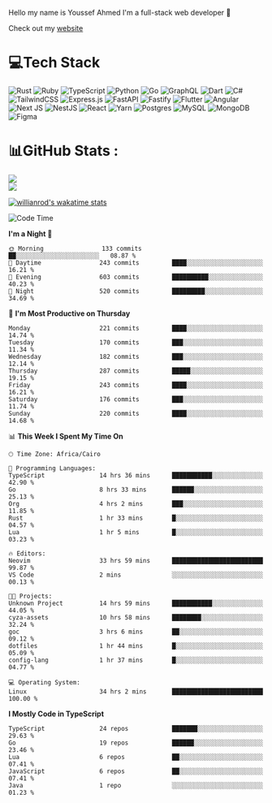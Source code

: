 Hello my name is Youssef Ahmed I'm a full-stack web developer 👋

Check out my [website](https://youssefahmed.vercel.app)
 
# 💻Tech Stack

![Rust](https://img.shields.io/badge/rust-%23000000.svg?style=for-the-badge&logo=rust&logoColor=white) ![Ruby](https://img.shields.io/badge/ruby-%23CC342D.svg?style=for-the-badge&logo=ruby&logoColor=white) ![TypeScript](https://img.shields.io/badge/typescript-%23007ACC.svg?style=for-the-badge&logo=typescript&logoColor=white) ![Python](https://img.shields.io/badge/python-3670A0?style=for-the-badge&logo=python&logoColor=ffdd54) ![Go](https://img.shields.io/badge/go-%2300ADD8.svg?style=for-the-badge&logo=go&logoColor=white) ![GraphQL](https://img.shields.io/badge/-GraphQL-E10098?style=for-the-badge&logo=graphql&logoColor=white) ![Dart](https://img.shields.io/badge/dart-%230175C2.svg?style=for-the-badge&logo=dart&logoColor=white) ![C#](https://img.shields.io/badge/c%23-%23239120.svg?style=for-the-badge&logo=c-sharp&logoColor=white) ![TailwindCSS](https://img.shields.io/badge/tailwindcss-%2338B2AC.svg?style=for-the-badge&logo=tailwind-css&logoColor=white) ![Express.js](https://img.shields.io/badge/express.js-%23404d59.svg?style=for-the-badge&logo=express&logoColor=%2361DAFB) ![FastAPI](https://img.shields.io/badge/FastAPI-005571?style=for-the-badge&logo=fastapi) ![Fastify](https://img.shields.io/badge/fastify-%23000000.svg?style=for-the-badge&logo=fastify&logoColor=white) ![Flutter](https://img.shields.io/badge/Flutter-%2302569B.svg?style=for-the-badge&logo=Flutter&logoColor=white) ![Angular](https://img.shields.io/badge/angular-%23DD0031.svg?style=for-the-badge&logo=angular&logoColor=white) ![Next JS](https://img.shields.io/badge/Next-black?style=for-the-badge&logo=next.js&logoColor=white) ![NestJS](https://img.shields.io/badge/nestjs-%23E0234E.svg?style=for-the-badge&logo=nestjs&logoColor=white) ![React](https://img.shields.io/badge/react-%2320232a.svg?style=for-the-badge&logo=react&logoColor=%2361DAFB) ![Yarn](https://img.shields.io/badge/yarn-%232C8EBB.svg?style=for-the-badge&logo=yarn&logoColor=white) ![Postgres](https://img.shields.io/badge/postgres-%23316192.svg?style=for-the-badge&logo=postgresql&logoColor=white) ![MySQL](https://img.shields.io/badge/mysql-%2300f.svg?style=for-the-badge&logo=mysql&logoColor=white) ![MongoDB](https://img.shields.io/badge/MongoDB-%234ea94b.svg?style=for-the-badge&logo=mongodb&logoColor=white)     ![Figma](https://img.shields.io/badge/figma-%23F24E1E.svg?style=for-the-badge&logo=figma&logoColor=white)

# 📊GitHub Stats :

![](https://github-readme-stats.vercel.app/api?username=joetifa2003&theme=tokyonight&hide_border=false&include_all_commits=false&count_private=false)<br/>
![](https://github-readme-streak-stats.herokuapp.com/?user=joetifa2003&theme=tokyonight&hide_border=false)<br/>

[![willianrod's wakatime stats](https://github-readme-stats.vercel.app/api/wakatime?username=joetifa2003&layout=compact)](https://github.com/anuraghazra/github-readme-stats)
<!--START_SECTION:waka-->
![Code Time](http://img.shields.io/badge/Code%20Time-2%2C396%20hrs%2011%20mins-blue)

**I'm a Night 🦉** 

```text
🌞 Morning                133 commits         ██░░░░░░░░░░░░░░░░░░░░░░░   08.87 % 
🌆 Daytime                243 commits         ████░░░░░░░░░░░░░░░░░░░░░   16.21 % 
🌃 Evening                603 commits         ██████████░░░░░░░░░░░░░░░   40.23 % 
🌙 Night                  520 commits         █████████░░░░░░░░░░░░░░░░   34.69 % 
```
📅 **I'm Most Productive on Thursday** 

```text
Monday                   221 commits         ████░░░░░░░░░░░░░░░░░░░░░   14.74 % 
Tuesday                  170 commits         ███░░░░░░░░░░░░░░░░░░░░░░   11.34 % 
Wednesday                182 commits         ███░░░░░░░░░░░░░░░░░░░░░░   12.14 % 
Thursday                 287 commits         █████░░░░░░░░░░░░░░░░░░░░   19.15 % 
Friday                   243 commits         ████░░░░░░░░░░░░░░░░░░░░░   16.21 % 
Saturday                 176 commits         ███░░░░░░░░░░░░░░░░░░░░░░   11.74 % 
Sunday                   220 commits         ████░░░░░░░░░░░░░░░░░░░░░   14.68 % 
```


📊 **This Week I Spent My Time On** 

```text
🕑︎ Time Zone: Africa/Cairo

💬 Programming Languages: 
TypeScript               14 hrs 36 mins      ███████████░░░░░░░░░░░░░░   42.90 % 
Go                       8 hrs 33 mins       ██████░░░░░░░░░░░░░░░░░░░   25.13 % 
Org                      4 hrs 2 mins        ███░░░░░░░░░░░░░░░░░░░░░░   11.85 % 
Rust                     1 hr 33 mins        █░░░░░░░░░░░░░░░░░░░░░░░░   04.57 % 
Lua                      1 hr 5 mins         █░░░░░░░░░░░░░░░░░░░░░░░░   03.23 % 

🔥 Editors: 
Neovim                   33 hrs 59 mins      █████████████████████████   99.87 % 
VS Code                  2 mins              ░░░░░░░░░░░░░░░░░░░░░░░░░   00.13 % 

🐱‍💻 Projects: 
Unknown Project          14 hrs 59 mins      ███████████░░░░░░░░░░░░░░   44.05 % 
cyza-assets              10 hrs 58 mins      ████████░░░░░░░░░░░░░░░░░   32.24 % 
goc                      3 hrs 6 mins        ██░░░░░░░░░░░░░░░░░░░░░░░   09.12 % 
dotfiles                 1 hr 44 mins        █░░░░░░░░░░░░░░░░░░░░░░░░   05.09 % 
config-lang              1 hr 37 mins        █░░░░░░░░░░░░░░░░░░░░░░░░   04.77 % 

💻 Operating System: 
Linux                    34 hrs 2 mins       █████████████████████████   100.00 % 
```

**I Mostly Code in TypeScript** 

```text
TypeScript               24 repos            ███████░░░░░░░░░░░░░░░░░░   29.63 % 
Go                       19 repos            ██████░░░░░░░░░░░░░░░░░░░   23.46 % 
Lua                      6 repos             ██░░░░░░░░░░░░░░░░░░░░░░░   07.41 % 
JavaScript               6 repos             ██░░░░░░░░░░░░░░░░░░░░░░░   07.41 % 
Java                     1 repo              ░░░░░░░░░░░░░░░░░░░░░░░░░   01.23 % 
```




<!--END_SECTION:waka-->

